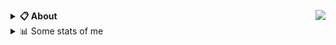 <a href="https://discord.com/users/907051682234531902"><img align="right" src="https://lanyard.cnrad.dev/api/907051682234531902" /></a>
<details>
  <summary><b>📋 About</b></summary>

  Lead Admin from LSRPvn

  [🌐 Discord](https://discord.lsrp.vn 'DICORD SERVER') \
  [📧 Email](mailto:yung.kiddyz@gmail.com 'MY EMAIL')
</details>

<details>
  <summary>📊 Some stats of me</summary>
  
![My github stats!](https://github-readme-stats.vercel.app/api?username=maymatxacamtay&show_icons=true&custom_title=My%20Github%20Stats:&line_height=33&include_all_commits=true&bg_color=00000000&title_color=00CCAA&text_color=dddddd&hide_border=true&hide_title=true#gh-dark-mode-only) \
![My top langauges](https://github-readme-stats.vercel.app/api/top-langs?username=maymatxacamtay&show_icons=true&layout=compact&card_width=645&bg_color=00000000&title_color=00CCAA&text_color=dddddd&hide_border=true&hide_title=true#gh-dark-mode-only)
</details>

</details>
